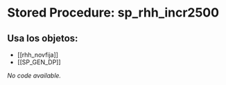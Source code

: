 # Stored Procedure: sp_rhh_incr2500

## Usa los objetos:
- [[rhh_novfija]]
- [[SP_GEN_DP]]

*No code available.*
